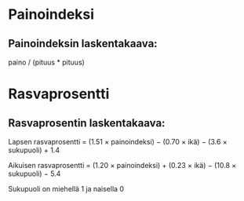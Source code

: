 # Painoindeksi
## Painoindeksin laskentakaava:
paino / (pituus * pituus)

# Rasvaprosentti
## Rasvaprosentin laskentakaava:
Lapsen rasvaprosentti = (1.51 × painoindeksi) − (0.70 × ikä) − (3.6 × sukupuoli) + 1.4

Aikuisen rasvaprosentti = (1.20 × painoindeksi) + (0.23 × ikä) − (10.8 × sukupuoli) − 5.4

Sukupuoli on miehellä 1 ja naisella 0
